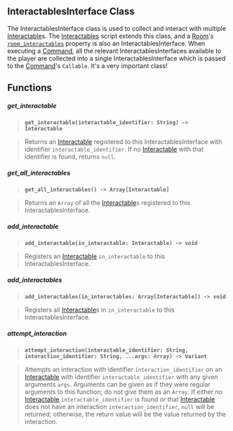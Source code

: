 ## InteractablesInterface Class

The InteractablesInterface class is used to collect and interact with multiple [Interactable](interactable.md)s. The [Interactables](interactables.md) script extends this class, and a [Room](room.md)'s [`room_interactables`](room.md#room_interactables) property is also an InteractablesInterface. When executing a [Command](command.md), all the relevant InteractablesInterfaces available to the player are collected into a single InteractablesInterface which is passed to the [Command](command.md)'s `Callable`. It's a very important class!

## Functions

##### get_interactable

> **`get_interactable(interactable_identifier: String) -> Interactable`**

> Returns an [Interactable](interactable.md) registered to this InteractablesInterface with identifier `interactable_identifier`. If no [Interactable](interactable.md) with that identifier is found, returns `null`.

##### get_all_interactables

> **`get_all_interactables() -> Array[Interactable]`**

> Returns an `Array` of all the [Interactable](interactable.md)s registered to this InteractablesInterface.

##### add_interactable

> **`add_interactable(in_interactable: Interactable) -> void`**

> Registers an [Interactable](interactable.md) `in_interactable` to this InteractablesInterface.

##### add_interactables

> **`add_interactables(in_interactables: Array[Interactable]) -> void`**

> Registers all [Interactable](interactable.md)s in `in_interactable` to this InteractablesInterface.

##### attempt_interaction

> **`attempt_interaction(interactable_identifier: String, interaction_identifier: String, ...args: Array) -> Variant`**

> Attempts an interaction with identifier `interaction_identifier` on an [Interactable](interactable.md) with identifier `interactable_identifier` with any given arguments `args`. Arguments can be given as if they were regular arguments to this function; do not give them as an `Array`. If either no [Interactable](interactable.md) `interactable_identifier` is found or that [Interactable](interactable.md) does not have an interaction `interaction_identifier`, `null` will be returned; otherwise, the return value will be the value returned by the interaction.